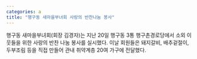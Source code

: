 ```yaml
---
categories: a
title: "행구동 새마을부녀회 사랑의 반찬나눔 봉사"
---
```

행구동 새마을부녀회(회장 김경자)는 지난 20일 행구동 3통 행구촌경로당에서 소외 이웃들을 위한 사랑의 반찬 나눔 봉사를 실시했다. 이날 회원들은 돼지갈비, 배추겉절이, 두부조림 등을 직접 만들어 관내 취약계층 20여 가구에 전달했다.
